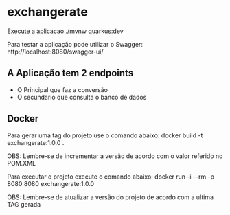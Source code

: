 # exchangerate
Execute a aplicacao ./mvnw quarkus:dev

Para testar a aplicação pode utilizar o Swagger: http://localhost:8080/swagger-ui/

## A Aplicação tem 2 endpoints
- O Principal que faz a conversão
- O secundario que consulta o banco de dados

## Docker
Para gerar uma tag do projeto use o comando abaixo:
docker build -t exchangerate:1.0.0 .

OBS: Lembre-se de incrementar a versão de acordo com o valor referido no POM.XML

Para executar o projeto execute o comando abaixo:
docker run -i --rm -p 8080:8080 exchangerate:1.0.0

OBS: Lembre-se de atualizar a versão do projeto de acordo com a ultima TAG gerada

